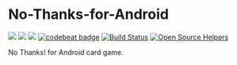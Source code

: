 # No-Thanks-for-Android

![](https://img.shields.io/badge/platform-Android-blue.svg) 
![](https://img.shields.io/badge/language-java-blue.svg)
[![](https://tokei.rs/b1/github.com/SvetlinGeorgiev/No-Thanks-for-Android)]([https://github.com/VelbazhdSoftwareLLC/IthakaBoardGame](https://github.com/SvetlinGeorgiev/No-Thanks-for-Android/)https://github.com/SvetlinGeorgiev/No-Thanks-for-Android) 
[![codebeat badge](https://codebeat.co/badges/129caf76-7cea-479b-a4e5-9f21196aad81)](https://codebeat.co/projects/github-com-svetlingeorgiev-no-thanks-for-android-master) 
[![Build Status](https://travis-ci.org/SvetlinGeorgiev/No-Thanks-for-Android.svg?branch=master)](https://travis-ci.org/SvetlinGeorgiev/No-Thanks-for-Android)
[![Open Source Helpers](https://www.codetriage.com/svetlingeorgiev/no-thanks-for-android/badges/users.svg)](https://www.codetriage.com/svetlingeorgiev/no-thanks-for-android) 

No Thanks! for Android card game.
